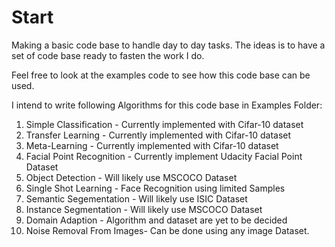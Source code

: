 # Start
Making a basic code base to handle day to day tasks.
The ideas is to have a set of code base ready to fasten the work I do. 

Feel free to look at the examples code to see how this code base can be used.

I intend to write following Algorithms for this code base in Examples Folder:
  1) Simple Classification - Currently implemented with Cifar-10 dataset
  2) Transfer Learning - Currently implemented with Cifar-10 dataset
  3) Meta-Learning - Currently implemented with Cifar-10 dataset
  4) Facial Point Recognition - Currently implement Udacity Facial Point Dataset
  5) Object Detection - Will likely use MSCOCO Dataset
  6) Single Shot Learning - Face Recognition using limited Samples
  7) Semantic Segementation - Will likely use ISIC Dataset
  8) Instance Segmentation - Will likely use MSCOCO Dataset
  9) Domain Adaption - Algorithm and dataset are yet to be decided
  10) Noise Removal From Images- Can be done using any image Dataset.
